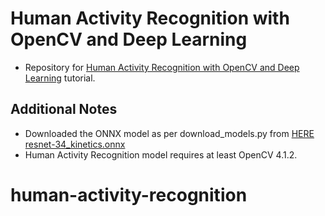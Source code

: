 # Human Activity Recognition with OpenCV and Deep Learning
- Repository for [Human Activity Recognition with OpenCV and Deep Learning](https://www.pyimagesearch.com/2019/11/25/human-activity-recognition-with-opencv-and-deep-learning/) tutorial.

## Additional Notes
- Downloaded the ONNX model as per download_models.py from [HERE resnet-34_kinetics.onnx](https://www.dropbox.com/s/065l4vr8bptzohb/resnet-34_kinetics.onnx?dl=1')
- Human Activity Recognition model requires at least OpenCV 4.1.2.
# human-activity-recognition

